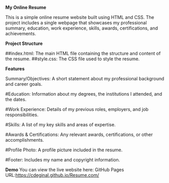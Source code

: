 

**My Online Resume**

This is a simple online resume website built using HTML and CSS. The project includes a single webpage that showcases my professional summary, education, work experience, skills, awards, certifications, and achievements.

**Project Structure**

##index.html: The main HTML file containing the structure and content of the resume.
##style.css: The CSS file used to style the resume.

**Features**

Summary/Objectives: A short statement about my professional background and career goals.

#Education: Information about my degrees, the institutions I attended, and the dates.

#Work Experience: Details of my previous roles, employers, and job responsibilities.

#Skills: A list of my key skills and areas of expertise.

#Awards & Certifications: Any relevant awards, certifications, or other accomplishments.

#Profile Photo: A profile picture included in the resume.

#Footer: Includes my name and copyright information.


**Demo**
You can view the live website here: GitHub Pages URL:https://cdeginal.github.io/Resume.com/
